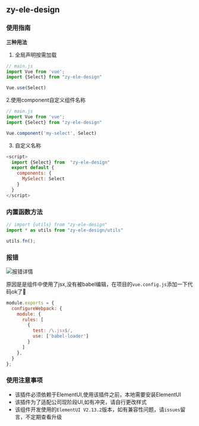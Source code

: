 ## zy-ele-design

### 使用指南

**三种用法**

1. 全局声明按需加载
```javascript
// main.js
import Vue from 'vue';
import {Select} from "zy-ele-design"

Vue.use(Select)
```

2.使用component自定义组件名称
```javascript
// main.js
import Vue from 'vue';
import {Select} from "zy-ele-design"

Vue.component('my-select', Select)
```

3. 自定义名称
```javascript
<script>
  import {Select} from  "zy-ele-design"
  export default {
    components: {
      MySelect: Select
    }
  }
</script>
```

### 内置函数方法
```javascript
// import {utils} from "zy-ele-design"
import * as utils from "zy-ele-design/utils"

utils.fn();
```

### 报错

![报错详情](https://tva1.sinaimg.cn/large/0081Kckwly1glruqk4nbnj31kw0e276p.jpg)

原因是是组件中使用了jsx,没有被babel编辑，在项目的`vue.config.js`添加一下代码ok了💪

```javascript
module.exports = {
  configureWebpack: {
    module: {
      rules: [
        {
          test: /\.jsx$/,
          use: ['babel-loader']
        }
      ]
    },
  }
};
```

### 使用注意事项

- 该插件必须依赖于ElementUI,使用该插件之前，本地需要安装ElementUI
- 该插件为了适配公司现阶段UI,如有冲突，请自行更改样式
- 该组件开发使用的`ElementUI V2.13.2`版本，如有兼容性问题，请`issues`留言，不定期查看升级

